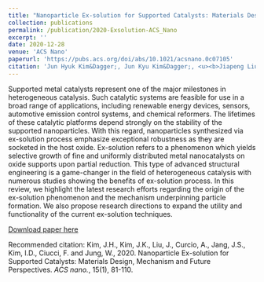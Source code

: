 ```yaml
---
title: "Nanoparticle Ex-solution for Supported Catalysts: Materials Design, Mechanism and Future Perspectives"
collection: publications
permalink: /publication/2020-Exsolution-ACS_Nano
excerpt: ''
date: 2020-12-28
venue: 'ACS Nano'
paperurl: 'https://pubs.acs.org/doi/abs/10.1021/acsnano.0c07105'
citation: 'Jun Hyuk Kim&Dagger;, Jun Kyu Kim&Dagger;, <u><b>Jiapeng Liu</b></u>&Dagger;, Antonino Curcio, Ji-Soo Jang, Il-Doo Kim, Francesco Ciucci*, and WooChul Jung*., (2021). &quot;Nanoparticle Ex-solution for Supported Catalysts: Materials Design, Mechanism and Future Perspectives.&quot; <i><b>ACS Nano</b></i>, 15(1), 81-110'
---
```

Supported metal catalysts represent one of the major milestones in heterogeneous catalysis. Such catalytic systems are feasible for use in a broad range of applications, including renewable energy devices, sensors, automotive emission control systems, and chemical reformers. The lifetimes of these catalytic platforms depend strongly on the stability of the supported nanoparticles. With this regard, nanoparticles synthesized via ex-solution process emphasize exceptional robustness as they are socketed in the host oxide. Ex-solution refers to a phenomenon which yields selective growth of fine and uniformly distributed metal nanocatalysts on oxide supports upon partial reduction. This type of advanced structural engineering is a game-changer in the field of heterogeneous catalysis with numerous studies showing the benefits of ex-solution process. In this review, we highlight the latest research efforts regarding the origin of the ex-solution phenomenon and the mechanism underpinning particle formation. We also propose research directions to expand the utility and functionality of the current ex-solution techniques.

[Download paper here](http://jiapeng-liu.github.io/files/JP-Liu_2020_Exsolution_ACS-Nano.pdf)

Recommended citation: Kim, J.H., Kim, J.K., Liu, J., Curcio, A., Jang, J.S., Kim, I.D., Ciucci, F. and Jung, W., 2020. Nanoparticle Ex-solution for Supported Catalysts: Materials Design, Mechanism and Future Perspectives. <i>ACS nano.</i>, 15(1), 81-110.